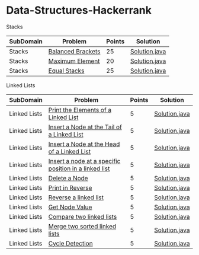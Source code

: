 # Data-Structures-Hackerrank

Stacks

| SubDomain     |    Problem    | Points |  Solution |
| ------------- | ------------- |------------- |------------ |
| Stacks  |[Balanced Brackets](https://www.hackerrank.com/challenges/balanced-brackets)  | 25 |[Solution.java](https://github.com/ssnitish/Data-Structures-Hackerrank/blob/master/Stacks/Balanced%20Brackets/Solution.java)|
| Stacks  |[Maximum Element](https://www.hackerrank.com/challenges/maximum-element)  | 20 |[Solution.java](https://github.com/ssnitish/Data-Structures-Hackerrank/blob/master/Stacks/Maximum%20Elements/Solution.java)|
| Stacks  |[Equal Stacks](https://www.hackerrank.com/challenges/equal-stacks)  | 25 |[Solution.java](https://github.com/ssnitish/Data-Structures-Hackerrank/blob/master/Stacks/Equal%20Stacks/Solution.java)|


Linked Lists


| SubDomain     |    Problem    | Points |  Solution |
| ------------- | ------------- |------------- |------------ |
| Linked Lists  |[Print the Elements of a Linked List ](https://www.hackerrank.com/challenges/print-the-elements-of-a-linked-list)  | 5 |[Solution.java](https://github.com/ssnitish/Data-Structures-Hackerrank/tree/master/Linked%20Lists/Print%20the%20Elements%20of%20a%20Linked%20List/Solution.java)|
| Linked Lists  |[Insert a Node at the Tail of a Linked List](https://www.hackerrank.com/challenges/insert-a-node-at-the-tail-of-a-linked-list)  | 5 |[Solution.java](https://github.com/ssnitish/Data-Structures-Hackerrank/tree/master/Linked%20Lists/Insert%20a%20Node%20at%20the%20Tail%20of%20a%20Linked%20List/Solution.java)|
| Linked Lists  |[Insert a Node at the Head of a Linked List](https://www.hackerrank.com/challenges/insert-a-node-at-the-head-of-a-linked-list)  | 5 |[Solution.java](https://github.com/ssnitish/Data-Structures-Hackerrank/tree/master/Linked%20Lists/Insert%20a%20node%20at%20the%20head%20of%20a%20linked%20list/Solution.java)|
| Linked Lists  |[Insert a node at a specific position in a linked list](https://www.hackerrank.com/challenges/insert-a-node-at-a-specific-position-in-a-linked-list)  | 5 |[Solution.java](https://github.com/ssnitish/Data-Structures-Hackerrank/tree/master/Linked%20Lists/Insert%20a%20node%20at%20a%20specific%20position%20in%20a%20linked%20list/Solution.java)|
| Linked Lists  |[Delete a Node](https://www.hackerrank.com/challenges/delete-a-node-from-a-linked-list)  | 5 |[Solution.java](https://github.com/ssnitish/Data-Structures-Hackerrank/tree/master/Linked%20Lists/Delete%20a%20Node/Solution.java)|
| Linked Lists  |[Print in Reverse](https://www.hackerrank.com/challenges/print-the-elements-of-a-linked-list-in-reverse)  | 5 |[Solution.java](https://github.com/ssnitish/Data-Structures-Hackerrank/tree/master/Linked%20Lists/Print%20in%20Reverse/Solution.java)|
| Linked Lists  |[Reverse a linked list](https://www.hackerrank.com/challenges/reverse-a-linked-list)  | 5 |[Solution.java](https://github.com/ssnitish/Data-Structures-Hackerrank/tree/master/Linked%20Lists/Reverse%20a%20linked%20list/Solution.java)|
| Linked Lists  |[Get Node Value](https://www.hackerrank.com/challenges/get-the-value-of-the-node-at-a-specific-position-from-the-tail)  | 5 |[Solution.java](https://github.com/ssnitish/Data-Structures-Hackerrank/tree/master/Linked%20Lists/Get%20Node%20Value/Solution.java)|
| Linked Lists  |[Compare two linked lists](https://www.hackerrank.com/challenges/compare-two-linked-lists)  | 5 |[Solution.java](https://github.com/ssnitish/Data-Structures-Hackerrank/tree/master/Linked%20Lists/Compare%20two%20linked%20lists/Solution.java)|
| Linked Lists  |[Merge two sorted linked lists](https://www.hackerrank.com/challenges/merge-two-sorted-linked-lists)  | 5 |[Solution.java](https://github.com/ssnitish/Data-Structures-Hackerrank/tree/master/Linked%20Lists/Merge%20two%20sorted%20linked%20lists)|
| Linked Lists  |[Cycle Detection](https://www.hackerrank.com/challenges/detect-whether-a-linked-list-contains-a-cycle)  | 5 |[Solution.java](https://github.com/ssnitish/Data-Structures-Hackerrank/tree/master/Linked%20Lists/Cycle%20Detection)|







